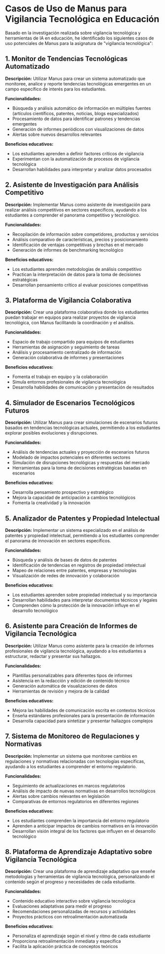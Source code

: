 # Casos de Uso de Manus para Vigilancia Tecnológica en Educación

Basado en la investigación realizada sobre vigilancia tecnológica y herramientas de IA en educación, he identificado los siguientes casos de uso potenciales de Manus para la asignatura de "vigilancia tecnológica":

## 1. Monitor de Tendencias Tecnológicas Automatizado

**Descripción:** Utilizar Manus para crear un sistema automatizado que monitoree, analice y reporte tendencias tecnológicas emergentes en un campo específico de interés para los estudiantes.

**Funcionalidades:**
- Búsqueda y análisis automático de información en múltiples fuentes (artículos científicos, patentes, noticias, blogs especializados)
- Procesamiento de datos para identificar patrones y tendencias emergentes
- Generación de informes periódicos con visualizaciones de datos
- Alertas sobre nuevos desarrollos relevantes

**Beneficios educativos:**
- Los estudiantes aprenden a definir factores críticos de vigilancia
- Experimentan con la automatización de procesos de vigilancia tecnológica
- Desarrollan habilidades para interpretar y analizar datos procesados

## 2. Asistente de Investigación para Análisis Competitivo

**Descripción:** Implementar Manus como asistente de investigación para realizar análisis competitivos en sectores específicos, ayudando a los estudiantes a comprender el panorama competitivo y tecnológico.

**Funcionalidades:**
- Recopilación de información sobre competidores, productos y servicios
- Análisis comparativo de características, precios y posicionamiento
- Identificación de ventajas competitivas y brechas en el mercado
- Generación de informes de benchmarking tecnológico

**Beneficios educativos:**
- Los estudiantes aprenden metodologías de análisis competitivo
- Practican la interpretación de datos para la toma de decisiones estratégicas
- Desarrollan pensamiento crítico al evaluar posiciones competitivas

## 3. Plataforma de Vigilancia Colaborativa

**Descripción:** Crear una plataforma colaborativa donde los estudiantes puedan trabajar en equipos para realizar proyectos de vigilancia tecnológica, con Manus facilitando la coordinación y el análisis.

**Funcionalidades:**
- Espacio de trabajo compartido para equipos de estudiantes
- Herramientas de asignación y seguimiento de tareas
- Análisis y procesamiento centralizado de información
- Generación colaborativa de informes y presentaciones

**Beneficios educativos:**
- Fomenta el trabajo en equipo y la colaboración
- Simula entornos profesionales de vigilancia tecnológica
- Desarrolla habilidades de comunicación y presentación de resultados

## 4. Simulador de Escenarios Tecnológicos Futuros

**Descripción:** Utilizar Manus para crear simulaciones de escenarios futuros basados en tendencias tecnológicas actuales, permitiendo a los estudiantes explorar posibles evoluciones y disrupciones.

**Funcionalidades:**
- Análisis de tendencias actuales y proyección de escenarios futuros
- Modelado de impactos potenciales en diferentes sectores
- Simulación de disrupciones tecnológicas y respuestas del mercado
- Herramientas para la toma de decisiones estratégicas basadas en escenarios

**Beneficios educativos:**
- Desarrolla pensamiento prospectivo y estratégico
- Mejora la capacidad de anticipación a cambios tecnológicos
- Fomenta la creatividad y la innovación

## 5. Analizador de Patentes y Propiedad Intelectual

**Descripción:** Implementar un sistema especializado en el análisis de patentes y propiedad intelectual, permitiendo a los estudiantes comprender el panorama de innovación en sectores específicos.

**Funcionalidades:**
- Búsqueda y análisis de bases de datos de patentes
- Identificación de tendencias en registros de propiedad intelectual
- Mapeo de relaciones entre patentes, empresas y tecnologías
- Visualización de redes de innovación y colaboración

**Beneficios educativos:**
- Los estudiantes aprenden sobre propiedad intelectual y su importancia
- Desarrollan habilidades para interpretar documentos técnicos y legales
- Comprenden cómo la protección de la innovación influye en el desarrollo tecnológico

## 6. Asistente para Creación de Informes de Vigilancia Tecnológica

**Descripción:** Utilizar Manus como asistente para la creación de informes profesionales de vigilancia tecnológica, ayudando a los estudiantes a estructurar, redactar y presentar sus hallazgos.

**Funcionalidades:**
- Plantillas personalizables para diferentes tipos de informes
- Asistencia en la redacción y edición de contenido técnico
- Generación automática de visualizaciones de datos
- Herramientas de revisión y mejora de la calidad

**Beneficios educativos:**
- Mejora las habilidades de comunicación escrita en contextos técnicos
- Enseña estándares profesionales para la presentación de información
- Desarrolla capacidad para sintetizar y presentar hallazgos complejos

## 7. Sistema de Monitoreo de Regulaciones y Normativas

**Descripción:** Implementar un sistema que monitoree cambios en regulaciones y normativas relacionadas con tecnologías específicas, ayudando a los estudiantes a comprender el entorno regulatorio.

**Funcionalidades:**
- Seguimiento de actualizaciones en marcos regulatorios
- Análisis de impacto de nuevas normativas en desarrollos tecnológicos
- Alertas sobre cambios relevantes en legislación
- Comparativas de entornos regulatorios en diferentes regiones

**Beneficios educativos:**
- Los estudiantes comprenden la importancia del entorno regulatorio
- Aprenden a anticipar impactos de cambios normativos en la innovación
- Desarrollan visión integral de los factores que influyen en el desarrollo tecnológico

## 8. Plataforma de Aprendizaje Adaptativo sobre Vigilancia Tecnológica

**Descripción:** Crear una plataforma de aprendizaje adaptativo que enseñe metodologías y herramientas de vigilancia tecnológica, personalizando el contenido según el progreso y necesidades de cada estudiante.

**Funcionalidades:**
- Contenido educativo interactivo sobre vigilancia tecnológica
- Evaluaciones adaptativas para medir el progreso
- Recomendaciones personalizadas de recursos y actividades
- Proyectos prácticos con retroalimentación automatizada

**Beneficios educativos:**
- Personaliza el aprendizaje según el nivel y ritmo de cada estudiante
- Proporciona retroalimentación inmediata y específica
- Facilita la aplicación práctica de conceptos teóricos
